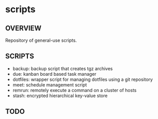 # scripts
## OVERVIEW
Repository of general-use scripts.

## SCRIPTS
- backup: backup script that creates tgz archives
- due: kanban board based task manager
- dotfiles: wrapper script for managing dotfiles using a git repository
- meet: schedule management script
- remrun: remotely execute a command on a cluster of hosts
- stash: encrypted hierarchical key-value store

## TODO
